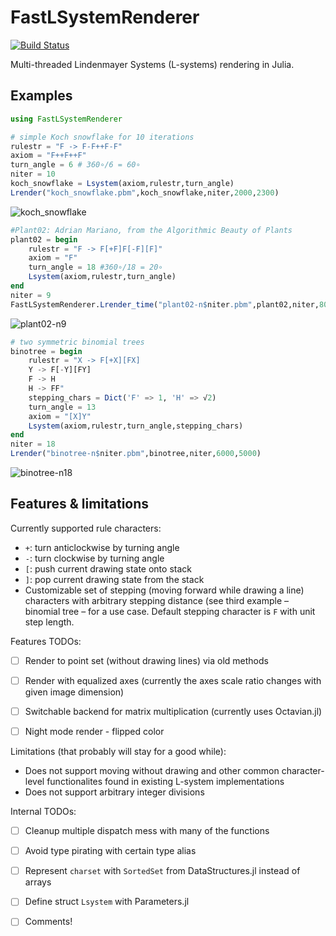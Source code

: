# FastLSystemRenderer

[![Build Status](https://github.com/J1MC83N/FastLSystemRenderer.jl/actions/workflows/CI.yml/badge.svg?branch=main)](https://github.com/J1MC83N/FastLSystemRenderer.jl/actions/workflows/CI.yml?query=branch%3Amain)

Multi-threaded Lindenmayer Systems (L-systems) rendering in Julia. 


## Examples
```julia
using FastLSystemRenderer

# simple Koch snowflake for 10 iterations
rulestr = "F -> F-F++F-F"
axiom = "F++F++F"
turn_angle = 6 # 360∘/6 = 60∘
niter = 10
koch_snowflake = Lsystem(axiom,rulestr,turn_angle)
Lrender("koch_snowflake.pbm",koch_snowflake,niter,2000,2300)
```

![koch_snowflake](https://user-images.githubusercontent.com/40559557/215311192-31731801-d9d6-4897-bdec-085a6490ac89.png)


```julia
#Plant02: Adrian Mariano, from the Algorithmic Beauty of Plants
plant02 = begin
    rulestr = "F -> F[+F]F[-F][F]"
    axiom = "F"
    turn_angle = 18 #360∘/18 = 20∘
    Lsystem(axiom,rulestr,turn_angle)
end
niter = 9
FastLSystemRenderer.Lrender_time("plant02-n$niter.pbm",plant02,niter,8000,5000)
```
![plant02-n9](https://user-images.githubusercontent.com/40559557/215312164-ea794a30-0711-419a-bf99-a5ba5cd61c3a.png)

```julia
# two symmetric binomial trees
binotree = begin
    rulestr = "X -> F[+X][FX]
    Y -> F[-Y][FY]
    F -> H
    H -> FF"
    stepping_chars = Dict('F' => 1, 'H' => √2)
    turn_angle = 13
    axiom = "[X]Y"
    Lsystem(axiom,rulestr,turn_angle,stepping_chars)
end
niter = 18
Lrender("binotree-n$niter.pbm",binotree,niter,6000,5000)
```

![binotree-n18](https://user-images.githubusercontent.com/40559557/215314040-6c3eef21-356c-4a42-a599-b3ce953a57f0.png)



## Features & limitations

Currently supported rule characters: 
* `+`: turn anticlockwise by turning angle
* `-`: turn clockwise by turning angle
* `[`: push current drawing state onto stack
* `]`: pop current drawing state from the stack
* Customizable set of stepping (moving forward while drawing a line) characters with arbitrary stepping distance (see third example – binomial tree – for a use case. Default stepping character is `F` with unit step length. 

Features TODOs:
- [ ] Render to point set (without drawing lines) via old methods
- [ ] Render with equalized axes (currently the axes scale ratio changes with given image dimension)
- [ ] Switchable backend for matrix multiplication (currently uses Octavian.jl)
- [ ] Night mode render - flipped color


Limitations (that probably will stay for a good while):
* Does not support moving without drawing and other common character-level functionalites found in existing L-system implementations
* Does not support arbitrary integer divisions

Internal TODOs:
- [ ] Cleanup multiple dispatch mess with many of the functions
- [ ] Avoid type pirating with certain type alias
- [ ] Represent `charset` with `SortedSet` from DataStructures.jl instead of arrays
- [ ] Define struct `Lsystem` with Parameters.jl
- [ ] Comments!






